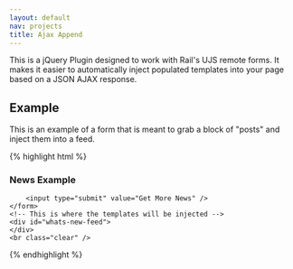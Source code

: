 ```yaml
---
layout: default
nav: projects
title: Ajax Append
---
```


This is a jQuery Plugin designed to work with Rail's UJS remote forms.
It makes it easier to automatically inject populated templates into your page based on a JSON AJAX response.

## Example

This is an example of a form that is meant to grab a block of "posts"
and inject them into a feed.

{% highlight html %}
<!-- Initializing the ajaxAppend plugin -->
<script type="text/javascript">
    $( '#rf1' ).ajaxAppend({
        dataName: 'stories',
        templates: [{
            template: $( "#story-template" ).text(),
            selector: '#whats-new-feed',
            order: 'prepend'
        }],
        formReset: false
    });
</script>

<!-- Template for our news story -->
<script type="underscore-template" id="story-template">
    <% _.each(stories, function( post ) { %>
        <div class="post">
            <h4>{{post.headline}}<span class="date">{{post.date}}</span></h4>
            <p>
                {{post.story}}
            </p>
        </div>
    <% }); %>
</script>

<div id="whats-new">
    <h3>News Example</h3>
    <form id="rf1" data-remote="true" action="get.php" method="post" style="">
        <input type="hidden" name="num" value="0" />
    
        <input type="submit" value="Get More News" />
    </form>
    <!-- This is where the templates will be injected -->
    <div id="whats-new-feed">
    </div>
    <br class="clear" />
</div>
{% endhighlight %}
